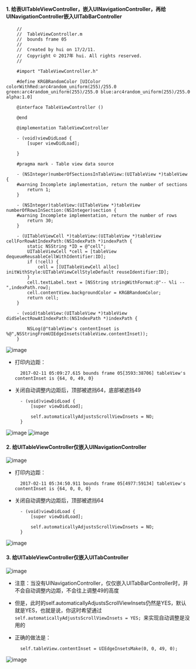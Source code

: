 
#### 1. 给表UITableViewController，嵌入UINavigationController，再给UINavigationController嵌入UITabBarController

		//
		//  TableViewController.m
		//  bounds frame 05
		//
		//  Created by hui on 17/2/11.
		//  Copyright © 2017年 hui. All rights reserved.
		//
		
		#import "TableViewController.h"
		
		#define KRGBRandomColor [UIColor colorWithRed:arc4random_uniform(255)/255.0 green:arc4random_uniform(255)/255.0 blue:arc4random_uniform(255)/255.0 alpha:1.0]
		
		@interface TableViewController ()
		
		@end
		
		@implementation TableViewController
		
		- (void)viewDidLoad {
		    [super viewDidLoad];
		    
		}
		
		#pragma mark - Table view data source
		
		- (NSInteger)numberOfSectionsInTableView:(UITableView *)tableView {
		#warning Incomplete implementation, return the number of sections
		    return 1;
		}
		
		- (NSInteger)tableView:(UITableView *)tableView numberOfRowsInSection:(NSInteger)section {
		#warning Incomplete implementation, return the number of rows
		    return 30;
		}
		
		- (UITableViewCell *)tableView:(UITableView *)tableView cellForRowAtIndexPath:(NSIndexPath *)indexPath {
		    static NSString *ID = @"cell";
		    UITableViewCell *cell = [tableView dequeueReusableCellWithIdentifier:ID];
		    if (!cell) {
		        cell = [[UITableViewCell alloc] initWithStyle:UITableViewCellStyleDefault reuseIdentifier:ID];
		    }
		    cell.textLabel.text = [NSString stringWithFormat:@"-- %li --",indexPath.row];
		    cell.contentView.backgroundColor = KRGBRandomColor;
		    return cell;
		}
		
		- (void)tableView:(UITableView *)tableView didSelectRowAtIndexPath:(NSIndexPath *)indexPath {
		    
		    NSLog(@"tableView's contentInset is %@",NSStringFromUIEdgeInsets(tableView.contentInset));
		}
	
![image](images/p0044.png)

- 打印内边距：


		2017-02-11 05:09:27.615 bounds frame 05[3593:38706] tableView's contentInset is {64, 0, 49, 0}
	
- 关闭自动调整内边距后，顶部被遮挡64，底部被遮挡49

		- (void)viewDidLoad {
		    [super viewDidLoad];
		    
		    self.automaticallyAdjustsScrollViewInsets = NO;
		}

![image](images/p0045.png)
![image](images/p0046.png)

#### 2. 给UITableViewController仅嵌入UINavigationController
![image](images/p0047.png)

- 打印内边距：

		2017-02-11 05:34:50.911 bounds frame 05[4977:59134] tableView's contentInset is {64, 0, 0, 0}
	
- 关闭自动调整内边距后，顶部被遮挡64

		- (void)viewDidLoad {
		    [super viewDidLoad];
		    
		    self.automaticallyAdjustsScrollViewInsets = NO;
		}

![image](images/p0048.png)

#### 3. 给UITableViewController仅嵌入UITabController
![image](images/p0049.png)

- 注意：当没有UINavigationController，仅仅嵌入UITabBarController时，并不会自动调整内边距，不会往上调整49的高度
- 但是，此时的self.automaticallyAdjustsScrollViewInsets仍然是YES，默认就是YES，也就是说，你这时希望通过```self.automaticallyAdjustsScrollViewInsets = YES; ```来实现自动调整是没用的
- 正确的做法是：

	    self.tableView.contentInset = UIEdgeInsetsMake(0, 0, 49, 0);

![image](images/p0050.png)


